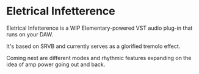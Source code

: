 # Eletrical Infetterence

Eletrical Infetterence is a WIP Elementary-powered VST audio plug-in that runs on your DAW.

It's based on SRVB and currently serves as a glorified tremolo effect.

Coming next are different modes and rhythmic features expanding on the idea of amp power going out and back.
